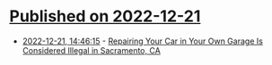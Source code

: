 # [Published on 2022-12-21](index.md)

* [2022-12-21, 14:46:15](https://news.ycombinator.com/item?id=34081331) - [Repairing Your Car in Your Own Garage Is Considered Illegal in Sacramento, CA](https://www.thedrive.com/news/29205/repairing-your-car-in-your-own-garage-is-considered-illegal-in-sacramento-california)
